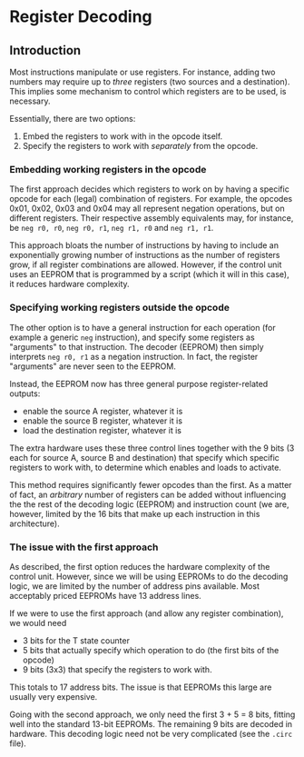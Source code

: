 # Register Decoding

## Introduction

Most instructions manipulate or use registers. For instance, adding two numbers may require up to _three_ registers (two sources and a destination). This implies some mechanism to control which registers are to be used, is necessary.

Essentially, there are two options:
1. Embed the registers to work with in the opcode itself.
2. Specify the registers to work with _separately_ from the opcode.

### Embedding working registers in the opcode

The first approach decides which registers to work on by having a specific opcode for each (legal) combination of registers. For example, the opcodes 0x01, 0x02, 0x03 and 0x04 may all represent negation operations, but on different registers. Their respective assembly equivalents may, for instance, be `neg r0, r0`, `neg r0, r1`, `neg r1, r0` and `neg r1, r1`.

This approach bloats the number of instructions by having to include an exponentially growing number of instructions as the number of registers grow, if all register combinations are allowed. However, if the control unit uses an EEPROM that is programmed by a script (which it will in this case), it reduces hardware complexity.

### Specifying working registers outside the opcode

The other option is to have a general instruction for each operation (for example a generic `neg` instruction), and specify some registers as "arguments" to that instruction. The decoder (EEPROM) then simply interprets `neg r0, r1` as a negation instruction. In fact, the register "arguments" are never seen to the EEPROM.

Instead, the EEPROM now has three general purpose register-related outputs:
- enable the source A register, whatever it is
- enable the source B register, whatever it is
- load the destination register, whatever it is

The extra hardware uses these three control lines together with the 9 bits (3 each for source A, source B and destination) that specify which specific registers to work with, to determine which enables and loads to activate.

This method requires significantly fewer opcodes than the first. As a matter of fact, an _arbitrary_ number of registers can be added without influencing the the rest of the decoding logic (EEPROM) and instruction count (we are, however, limited by the 16 bits that make up each instruction in this architecture).

### The issue with the first approach

As described, the first option reduces the hardware complexity of the control unit. However, since we will be using EEPROMs to do the decoding logic, we are limited by the number of address pins available. Most acceptably priced EEPROMs have 13 address lines.

If we were to use the first approach (and allow any register combination), we would need
- 3 bits for the T state counter
- 5 bits that actually specify which operation to do (the first bits of the opcode)
- 9 bits (3x3) that specify the registers to work with.

This totals to 17 address bits. The issue is that EEPROMs this large are usually very expensive.

Going with the second approach, we only need the first 3 + 5 = 8 bits, fitting well into the standard 13-bit EEPROMs. The remaining 9 bits are decoded in hardware. This decoding logic need not be very complicated (see the `.circ` file).
